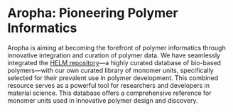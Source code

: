 # Aropha: Pioneering Polymer Informatics

Aropha is aiming at becoming the forefront of polymer informatics through innovative integration and curation of polymer data. We have seamlessly integrated the [HELM repository](https://github.com/PistoiaHELM/HELMMonomerSets)—a highly curated database of bio-based polymers—with our own curated library of monomer units, specifically selected for their prevalent use in polymer development. This combined resource serves as a powerful tool for researchers and developers in material science. This database offers a comprehensive reference for monomer units used in innovative polymer design and discovery.
